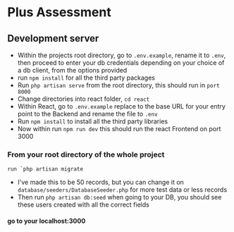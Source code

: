 
# Plus Assessment

## Development server

 - Within the projects root directory, go to `.env.example`, rename it to `.env`, then proceed to enter your db credentials depending on your choice of a db client, from the options provided
 - run `npm install` for all the third party packages
 - Run `php artisan serve` from the root directory, this should run in `port 8000`
 - Change directories into react folder, `cd react`
 - Within React, go to `.env.example` replace to the base URL for your entry point to the Backend and rename the file to `.env`
 - Run `npm install` to install all the third party libraries
 - Now within run `npm run dev` this should run the react Frontend on port 3000

### From your root directory of the whole project
    run `php artisan migrate
 - I've made this to be 50 records, but you can change it on `database/seeders/DatabaseSeeder.php` for more test data or less records
 - Then run `php artisan db:seed` when going to your DB, you should see these users created with all the correct fields

#### go to your localhost:3000 
